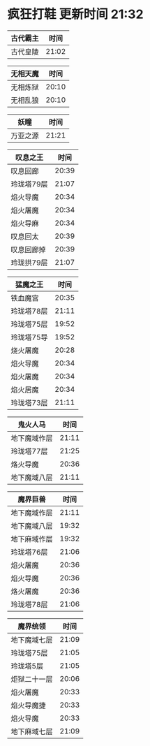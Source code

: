 # 疯狂打鞋 更新时间 21:32

| 古代霸主   | 时间    |
|--------|-------|
| 古代皇陵 | 21:02 |

| 无相天魔   | 时间    |
|--------|-------|
| 无相炼狱 | 20:10 |
| 无相乱狼 | 20:10 |

| 妖瞳   | 时间    |
|--------|-------|
| 万亚之源 | 21:21 |

| 叹息之王   | 时间    |
|--------|-------|
| 叹息回廊 | 20:39 |
| 玲珑塔79层 | 21:07 |
| 焰火导魔 | 20:34 |
| 焰火屠魔 | 20:34 |
| 焰火导麻 | 20:34 |
| 叹息回太 | 20:39 |
| 叹息回廊掉 | 20:39 |
| 玲珑拱79层 | 21:07 |

| 猛魔之王   | 时间    |
|--------|-------|
| 铁血魔宫 | 20:35 |
| 玲珑塔78层 | 21:11 |
| 玲珑塔75层 | 19:52 |
| 玲珑塔75导 | 19:52 |
| 烧火屠魔 | 20:28 |
| 焰火导魔 | 20:34 |
| 焰火屠魔 | 20:34 |
| 焰火居魔 | 20:34 |
| 玲珑塔73层 | 21:11 |

| 鬼火人马   | 时间    |
|--------|-------|
| 地下魔域作层 | 21:11 |
| 玲珑塔77层 | 21:25 |
| 烙火导魔 | 20:36 |
| 地下魔域八层 | 21:11 |

| 魔界巨兽   | 时间    |
|--------|-------|
| 地下魔域作层 | 21:11 |
| 地下魔域八层 | 19:32 |
| 地下麻域作层 | 19:32 |
| 玲珑塔76层 | 21:06 |
| 焰火屠魔 | 20:36 |
| 焰火导魔 | 20:36 |
| 烙火屠魔 | 20:36 |
| 玲珑塔78层 | 21:06 |

| 魔界统领   | 时间    |
|--------|-------|
| 地下魔域七层 | 21:09 |
| 玲珑塔75层 | 21:05 |
| 玲珑塔5层 | 21:05 |
| 炬狱二十一层 | 20:06 |
| 焰火屠魔 | 20:33 |
| 焰火导魔捷 | 20:33 |
| 焰火导魔 | 20:33 |
| 地下麻域七层 | 21:09 |